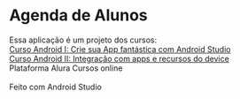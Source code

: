 <h1>Agenda de Alunos</h1>
Essa aplicação é um projeto dos cursos:<br>
<a href="https://cursos.alura.com.br/course/android-studio">Curso Android I: Crie sua App fantástica com Android Studio</a><br>
<a href="https://cursos.alura.com.br/course/android-studio-ii-integracoes-e-recursos">Curso Android II: Integração com apps e recursos do device</a><br>
Plataforma Alura Cursos online<br><br>
Feito com Android Studio
